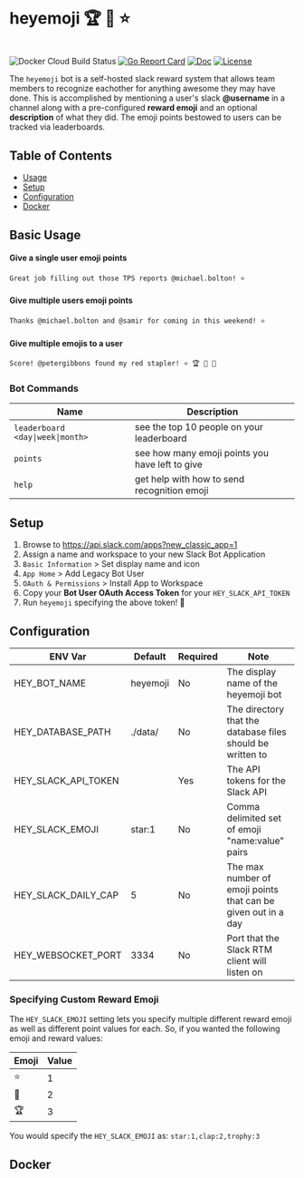 # heyemoji 🏆 👏 ⭐
# 

![Docker Cloud Build Status](https://img.shields.io/docker/cloud/build/mmcdole/heyemoji) [![Go Report Card](https://goreportcard.com/badge/github.com/mmcdole/heyemoji)](https://goreportcard.com/report/github.com/mmcdole/heyemoji) [![Doc](https://godoc.org/github.com/mmcdole/heyemoji?status.svg)](http://godoc.org/github.com/mmcdole/heyemoji) [![License](http://img.shields.io/:license-mit-blue.svg)](http://doge.mit-license.org)

The `heyemoji` bot is a self-hosted slack reward system that allows team members to recognize eachother for anything awesome they may have done.  This is accomplished by mentioning a user's slack **@username** in a channel along with a pre-configured **reward emoji** and an optional **description** of what they did.  The emoji points bestowed to users can be tracked via leaderboards.

## Table of Contents

- [Usage](#basic-usage)
- [Setup](#setup)
- [Configuration](#configuration)
- [Docker](#docker)

## Basic Usage

#### Give a single user emoji points 

`Great job filling out those TPS reports @michael.bolton! ⭐` 

#### Give multiple users emoji points

`Thanks @michael.bolton and @samir for coming in this weekend! ⭐`

#### Give multiple emojis to a user

`Score! @petergibbons found my red stapler! ⭐ 🏆 👏 👏 `

### Bot Commands

| Name                   | Description                                                |
|------------------------------------------|------------------------------------------------------------|
| `leaderboard <day\|week\|month>`           | see the top 10 people on your leaderboard                  |
| `points`                                 | see how many emoji points you have left to give            |
| `help`                                   | get help with how to send recognition emoji                |

## Setup

1. Browse to https://api.slack.com/apps?new_classic_app=1
2. Assign a name and workspace to your new Slack Bot Application
3. `Basic Information` > Set display name and icon
4. `App Home` > Add Legacy Bot User
5. `OAuth & Permissions` > Install App to Workspace
6. Copy your **Bot User OAuth Access Token** for your `HEY_SLACK_API_TOKEN`
7. Run `heyemoji` specifying the above token! 🎉

## Configuration

| ENV Var             | Default  | Required | Note                                                          |
|---------------------|----------|----------|---------------------------------------------------------------|
| HEY_BOT_NAME        | heyemoji | No       | The display name of the heyemoji bot                          |
| HEY_DATABASE_PATH   | ./data/  | No       | The directory that the database files should be written to    |
| HEY_SLACK_API_TOKEN |          | Yes      | The API tokens for the Slack API                              |
| HEY_SLACK_EMOJI     | star:1   | No       | Comma delimited set of emoji "name:value" pairs               |
| HEY_SLACK_DAILY_CAP | 5        | No       | The max number of emoji points that can be given out in a day |
| HEY_WEBSOCKET_PORT  | 3334     | No       | Port that the Slack RTM client will listen on                 |


### Specifying Custom Reward Emoji

The `HEY_SLACK_EMOJI` setting lets you specify multiple different reward emoji as well as different point values for each. So, if you wanted the following emoji and reward values:

| Emoji         | Value  |
|---------------|--------|
| ⭐             | 1      |
| 👏             | 2      |
| 🏆             | 3      |

You would specify the `HEY_SLACK_EMOJI` as: `star:1,clap:2,trophy:3`

## Docker


